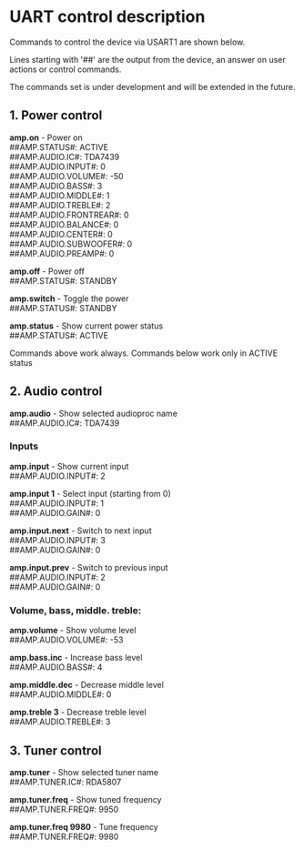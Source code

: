 # UART control description

Commands to control the device via USART1 are shown below.

Lines starting with '##' are the output from the device,
an answer on user actions or control commands.

The commands set is under development and will be extended
in the future.

## 1. Power control


**amp.on**                      - Power on  
  ##AMP.STATUS#: ACTIVE  
  ##AMP.AUDIO.IC#: TDA7439  
  ##AMP.AUDIO.INPUT#: 0  
  ##AMP.AUDIO.VOLUME#: -50  
  ##AMP.AUDIO.BASS#: 3  
  ##AMP.AUDIO.MIDDLE#: 1  
  ##AMP.AUDIO.TREBLE#: 2  
  ##AMP.AUDIO.FRONTREAR#: 0  
  ##AMP.AUDIO.BALANCE#: 0  
  ##AMP.AUDIO.CENTER#: 0  
  ##AMP.AUDIO.SUBWOOFER#: 0  
  ##AMP.AUDIO.PREAMP#: 0  

**amp.off**                     - Power off  
  ##AMP.STATUS#: STANDBY  

**amp.switch**                  - Toggle the power  
  ##AMP.STATUS#: STANDBY  

**amp.status**                  - Show current power status  
  ##AMP.STATUS#: ACTIVE  

Commands above work always. Commands below work only in ACTIVE status


## 2. Audio control

**amp.audio**                   - Show selected audioproc name  
  ##AMP.AUDIO.IC#: TDA7439  

### Inputs

**amp.input**                   - Show current input  
 ##AMP.AUDIO.INPUT#: 2  

**amp.input 1**                 - Select input (starting from 0)  
  ##AMP.AUDIO.INPUT#: 1  
  ##AMP.AUDIO.GAIN#: 0  

**amp.input.next**              - Switch to next input  
  ##AMP.AUDIO.INPUT#: 3  
  ##AMP.AUDIO.GAIN#: 0  

**amp.input.prev**              - Switch to previous input  
  ##AMP.AUDIO.INPUT#: 2  
  ##AMP.AUDIO.GAIN#: 0  

### Volume, bass, middle. treble:

**amp.volume**                  - Show volume level  
  ##AMP.AUDIO.VOLUME#: -53  

**amp.bass.inc**                - Increase bass level  
  ##AMP.AUDIO.BASS#: 4  

**amp.middle.dec**              - Decrease middle level  
  ##AMP.AUDIO.MIDDLE#: 0  

**amp.treble 3**                - Decrease treble level  
  ##AMP.AUDIO.TREBLE#: 3  

## 3. Tuner control

**amp.tuner**                   - Show selected tuner name  
  ##AMP.TUNER.IC#: RDA5807  

**amp.tuner.freq**              - Show tuned frequency  
  ##AMP.TUNER.FREQ#: 9950  

**amp.tuner.freq 9980**         - Tune frequency  
  ##AMP.TUNER.FREQ#: 9980  
